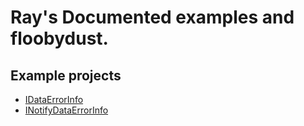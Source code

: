 # Ray's Documented examples and floobydust.

## Example projects
* [IDataErrorInfo](https://github.com/Ray-Wynn/Example-IDataErrorInfo)
* [INotifyDataErrorInfo](https://github.com/Ray-Wynn/Example-INotyfyDataErrorInfo)
